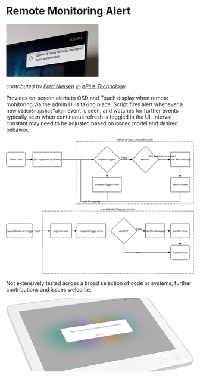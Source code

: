 # Remote Monitoring Alert

![osdUI](osdUI.png)

*contributed by [Fred Nielsen](https://github.com/fredless) @ [ePlus Technology](https://www.eplus.com)*

Provides on-screen alerts to OSD and Touch display when remote monitoring via the admin UI is taking place.  Script fires alert whenever a new `VideoSnapshotTaken` event is seen, and watches for further events typically seen when continuous refresh is toggled in the UI.  Interval constant may need to be adjusted based on codec model and desired behavior.

![Remote Monitoring Alert flow](remoteMonitoringAlert.svg)

Not extensively tested across a broad selection of code or systems, further contributions and issues welcome.

![touchUI](touchUI.png)